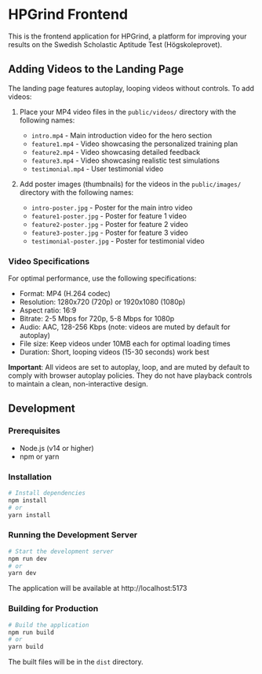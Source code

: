 # HPGrind Frontend

This is the frontend application for HPGrind, a platform for improving your results on the Swedish Scholastic Aptitude Test (Högskoleprovet).

## Adding Videos to the Landing Page

The landing page features autoplay, looping videos without controls. To add videos:

1. Place your MP4 video files in the `public/videos/` directory with the following names:
   - `intro.mp4` - Main introduction video for the hero section
   - `feature1.mp4` - Video showcasing the personalized training plan
   - `feature2.mp4` - Video showcasing detailed feedback
   - `feature3.mp4` - Video showcasing realistic test simulations
   - `testimonial.mp4` - User testimonial video

2. Add poster images (thumbnails) for the videos in the `public/images/` directory with the following names:
   - `intro-poster.jpg` - Poster for the main intro video
   - `feature1-poster.jpg` - Poster for feature 1 video
   - `feature2-poster.jpg` - Poster for feature 2 video
   - `feature3-poster.jpg` - Poster for feature 3 video
   - `testimonial-poster.jpg` - Poster for testimonial video

### Video Specifications

For optimal performance, use the following specifications:

- Format: MP4 (H.264 codec)
- Resolution: 1280x720 (720p) or 1920x1080 (1080p)
- Aspect ratio: 16:9
- Bitrate: 2-5 Mbps for 720p, 5-8 Mbps for 1080p
- Audio: AAC, 128-256 Kbps (note: videos are muted by default for autoplay)
- File size: Keep videos under 10MB each for optimal loading times
- Duration: Short, looping videos (15-30 seconds) work best

**Important**: All videos are set to autoplay, loop, and are muted by default to comply with browser autoplay policies. They do not have playback controls to maintain a clean, non-interactive design.

## Development

### Prerequisites

- Node.js (v14 or higher)
- npm or yarn

### Installation

```bash
# Install dependencies
npm install
# or
yarn install
```

### Running the Development Server

```bash
# Start the development server
npm run dev
# or
yarn dev
```

The application will be available at http://localhost:5173

### Building for Production

```bash
# Build the application
npm run build
# or
yarn build
```

The built files will be in the `dist` directory. 